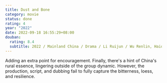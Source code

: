 ```yaml
---
title: Dust and Bone
category: movie
status: done
rating: 4
year: "2022"
date: 2022-09-18 16:55:29+08:00
douban:
  rating: 8.4
  subtitle: 2022 / Mainland China / Drama / Li Ruijun / Wu Renlin, Haiqing
---
```


Adding an extra point for encouragement. Finally, there's a hint of China's rural essence, lingering outside of the group dynamic. However, the production, script, and dubbing fail to fully capture the bitterness, loess, and resilience.
